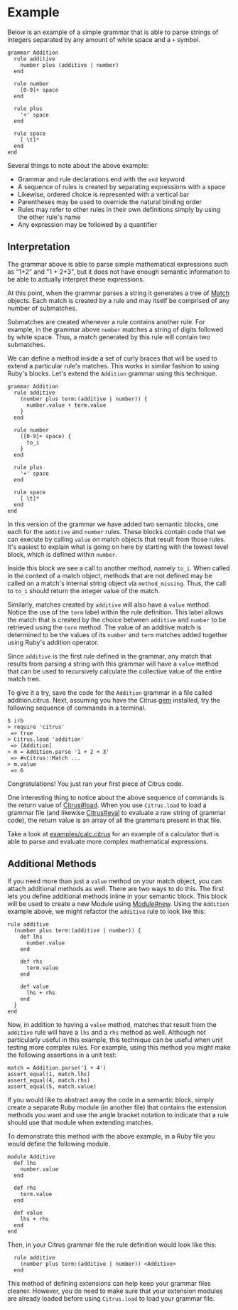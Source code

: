 # Example


Below is an example of a simple grammar that is able to parse strings of
integers separated by any amount of white space and a `+` symbol.

    grammar Addition
      rule additive
        number plus (additive | number)
      end
      
      rule number
        [0-9]+ space
      end
      
      rule plus
        '+' space
      end
      
      rule space
        [ \t]*
      end
    end

Several things to note about the above example:

* Grammar and rule declarations end with the `end` keyword
* A sequence of rules is created by separating expressions with a space
* Likewise, ordered choice is represented with a vertical bar
* Parentheses may be used to override the natural binding order
* Rules may refer to other rules in their own definitions simply by using the
  other rule's name
* Any expression may be followed by a quantifier

## Interpretation

The grammar above is able to parse simple mathematical expressions such as "1+2"
and "1 + 2+3", but it does not have enough semantic information to be able to
actually interpret these expressions.

At this point, when the grammar parses a string it generates a tree of
[Match](api/classes/Citrus/Match.html) objects. Each match is created by a rule
and may itself be comprised of any number of submatches.

Submatches are created whenever a rule contains another rule. For example, in
the grammar above `number` matches a string of digits followed by white space.
Thus, a match generated by this rule will contain two submatches.

We can define a method inside a set of curly braces that will be used to extend
a particular rule's matches. This works in similar fashion to using Ruby's
blocks. Let's extend the `Addition` grammar using this technique.

    grammar Addition
      rule additive
        (number plus term:(additive | number)) {
          number.value + term.value
        }
      end
      
      rule number
        ([0-9]+ space) {
          to_i
        }
      end
      
      rule plus
        '+' space
      end
      
      rule space
        [ \t]*
      end
    end

In this version of the grammar we have added two semantic blocks, one each for
the `additive` and `number` rules. These blocks contain code that we can
execute by calling `value` on match objects that result from those rules. It's
easiest to explain what is going on here by starting with the lowest level
block, which is defined within `number`.

Inside this block we see a call to another method, namely `to_i`. When called in
the context of a match object, methods that are not defined may be called on a
match's internal string object via `method_missing`. Thus, the call to `to_i`
should return the integer value of the match.

Similarly, matches created by `additive` will also have a `value` method. Notice
the use of the `term` label within the rule definition. This label allows the
match that is created by the choice between `additive` and `number` to be
retrieved using the `term` method. The value of an additive match is determined
to be the values of its `number` and `term` matches added together using Ruby's
addition operator.

Since `additive` is the first rule defined in the grammar, any match that
results from parsing a string with this grammar will have a `value` method that
can be used to recursively calculate the collective value of the entire match
tree.

To give it a try, save the code for the `Addition` grammar in a file called
addition.citrus. Next, assuming you have the Citrus
[gem](https://rubygems.org/gems/citrus) installed, try the following sequence of
commands in a terminal.

    $ irb
    > require 'citrus'
     => true
    > Citrus.load 'addition'
     => [Addition]
    > m = Addition.parse '1 + 2 + 3'
     => #<Citrus::Match ...
    > m.value
     => 6

Congratulations! You just ran your first piece of Citrus code.

One interesting thing to notice about the above sequence of commands is the
return value of [Citrus#load](api/classes/Citrus.html#M000003). When you use
`Citrus.load` to load a grammar file (and likewise
[Citrus#eval](api/classes/Citrus.html#M000004) to evaluate a raw string of
grammar code), the return value is an array of all the grammars present in that
file.

Take a look at
[examples/calc.citrus](http://github.com/mjijackson/citrus/blob/master/examples/calc.citrus)
for an example of a calculator that is able to parse and evaluate more complex
mathematical expressions.

## Additional Methods

If you need more than just a `value` method on your match object, you can attach
additional methods as well. There are two ways to do this. The first lets you
define additional methods inline in your semantic block. This block will be used
to create a new Module using [Module#new](http://ruby-doc.org/core/classes/Module.html#M001682). Using the
`Addition` example above, we might refactor the `additive` rule to look like
this:

    rule additive
      (number plus term:(additive | number)) {
        def lhs
          number.value
        end
        
        def rhs
          term.value
        end
        
        def value
          lhs + rhs
        end
      }
    end

Now, in addition to having a `value` method, matches that result from the
`additive` rule will have a `lhs` and a `rhs` method as well. Although not
particularly useful in this example, this technique can be useful when unit
testing more complex rules. For example, using this method you might make the
following assertions in a unit test:

    match = Addition.parse('1 + 4')
    assert_equal(1, match.lhs)
    assert_equal(4, match.rhs)
    assert_equal(5, match.value)

If you would like to abstract away the code in a semantic block, simply create
a separate Ruby module (in another file) that contains the extension methods you
want and use the angle bracket notation to indicate that a rule should use that
module when extending matches.

To demonstrate this method with the above example, in a Ruby file you would
define the following module.

    module Additive
      def lhs
        number.value
      end
      
      def rhs
        term.value
      end
      
      def value
        lhs + rhs
      end
    end

Then, in your Citrus grammar file the rule definition would look like this:

      rule additive
        (number plus term:(additive | number)) <Additive>
      end

This method of defining extensions can help keep your grammar files cleaner.
However, you do need to make sure that your extension modules are already loaded
before using `Citrus.load` to load your grammar file.
